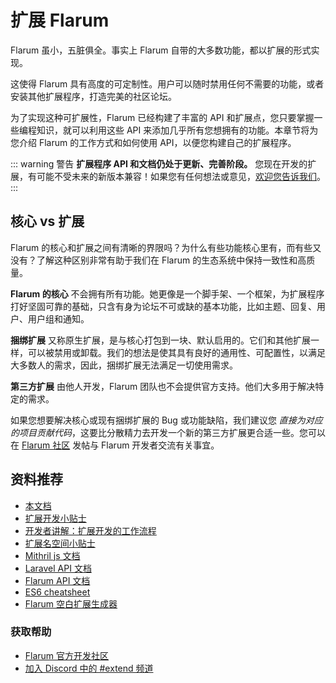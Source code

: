 <template>
  <processing class="blue"></processing>
</template>

# 扩展 Flarum

Flarum 虽小，五脏俱全。事实上 Flarum 自带的大多数功能，都以扩展的形式实现。

这使得 Flarum 具有高度的可定制性。用户可以随时禁用任何不需要的功能，或者安装其他扩展程序，打造完美的社区论坛。

为了实现这种可扩展性，Flarum 已经构建了丰富的 API 和扩展点，您只要掌握一些编程知识，就可以利用这些 API 来添加几乎所有您想拥有的功能。本章节将为您介绍 Flarum 的工作方式和如何使用 API，以便您构建自己的扩展程序。

::: warning 警告
**扩展程序 API 和文档仍处于更新、完善阶段。** 您现在开发的扩展，有可能不受未来的新版本兼容！如果您有任何想法或意见，[欢迎您告诉我们](https://discuss.flarum.org/)。
:::

## 核心 vs 扩展

Flarum 的核心和扩展之间有清晰的界限吗？为什么有些功能核心里有，而有些又没有？了解这种区别非常有助于我们在 Flarum 的生态系统中保持一致性和高质量。

**Flarum 的核心** 不会拥有所有功能。她更像是一个脚手架、一个框架，为扩展程序打好坚固可靠的基础，只含有身为论坛不可或缺的基本功能，比如主题、回复、用户、用户组和通知。

**捆绑扩展** 又称原生扩展，是与核心打包到一块、默认启用的。它们和其他扩展一样，可以被禁用或卸载。我们的想法是使其具有良好的通用性、可配置性，以满足大多数人的需求，因此，捆绑扩展无法满足一切使用需求。

**第三方扩展** 由他人开发，Flarum 团队也不会提供官方支持。他们大多用于解决特定的需求。

如果您想要解决核心或现有捆绑扩展的 Bug 或功能缺陷，我们建议您 *直接为对应的项目贡献代码*，这要比分散精力去开发一个新的第三方扩展更合适一些。您可以在 [Flarum 社区](https://discuss.flarum.org/) 发帖与 Flarum 开发者交流有关事宜。

## 资料推荐

- [本文档](start.md)
- [扩展开发小贴士](https://discuss.flarum.org/d/5512-extension-development-tips)
- [开发者讲解：扩展开发的工作流程](https://discuss.flarum.org/d/6320-extension-developers-show-us-your-workflow)
- [扩展名空间小贴士](https://discuss.flarum.org/d/9625-flarum-extension-namespacing-tips)
- [Mithril js 文档](https://mithril.js.org/)
- [Laravel API 文档](https://laravel.com/api/6.x/)
- [Flarum API 文档](https://api.flarum.org)
- [ES6 cheatsheet](https://github.com/DrkSephy/es6-cheatsheet)
- [Flarum 空白扩展生成器](https://discuss.flarum.org/d/11333-flarum-extension-generator-by-reflar/)

### 获取帮助

- [Flarum 官方开发社区](https://discuss.flarum.org/t/dev)
- [加入 Discord 中的 #extend 频道](https://flarum.org/discord/)
